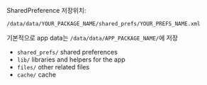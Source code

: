 SharedPreference 저장위치:
```
/data/data/YOUR_PACKAGE_NAME/shared_prefs/YOUR_PREFS_NAME.xml
```

기본적으로 app data는 `/data/data/APP_PACKAGE_NAME/`에 저장
- `shared_prefs/` shared preferences
- `lib/` libraries and helpers for the app
- `files/` other related files
- `cache/` cache
  
